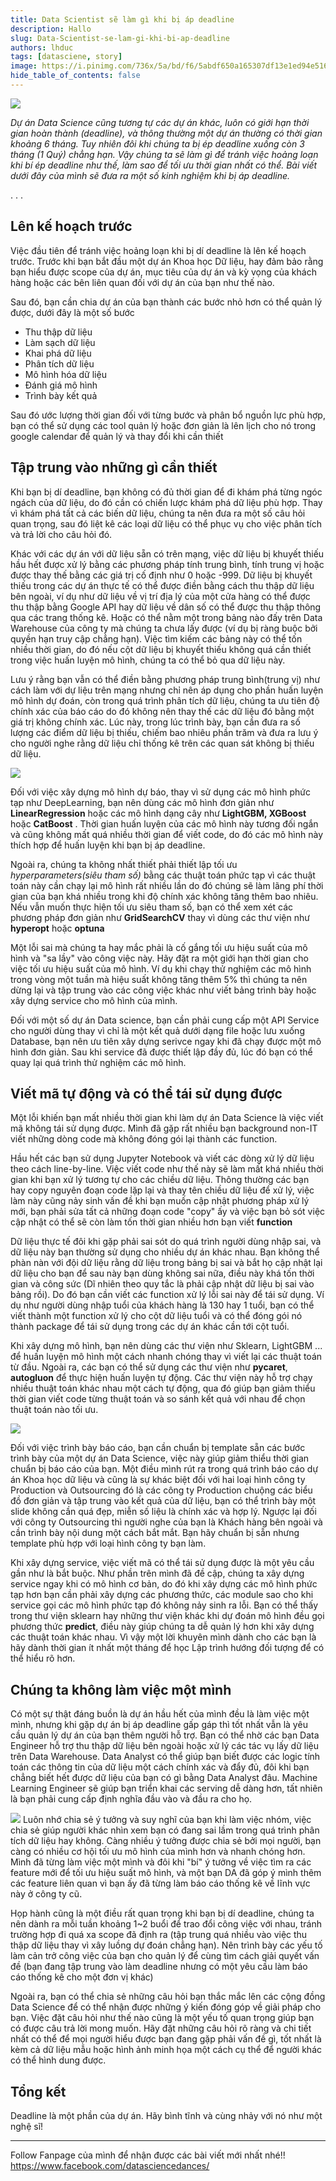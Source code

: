 ```yaml
---
title: Data Scientist sẽ làm gì khi bị áp deadline
description: Hallo 
slug: Data-Scientist-se-lam-gi-khi-bi-ap-deadline
authors: lhduc
tags: [datasciene, story]
image: https://i.pinimg.com/736x/5a/bd/f6/5abdf650a165307df13e1ed94e51687b.jpg
hide_table_of_contents: false
---
```

![](https://i.pinimg.com/564x/3b/29/50/3b2950afe79ddc47c21125285f3ff1f6.jpg)

*Dự án Data Science cũng tương tự các dự án khác, luôn có giới hạn thời gian hoàn thành (deadline), và thông thường một dự án thường có thời gian khoảng 6 tháng. Tuy nhiên đôi khi chúng ta bị ép deadline xuống còn 3 tháng (1 Quý) chẳng hạn. Vậy chúng ta sẽ làm gì để tránh việc hoảng loạn khi bí ép deadline như thế, làm sao để tối ưu thời gian nhất có thể. Bài viết dưới đây của mình sẽ đưa ra một số kinh nghiệm khi bị áp deadline.*

<!-- truncate -->
<div class="dot">. . .</div>


##  Lên kế hoạch trước 

Việc đầu tiên để tránh việc hoảng loạn khi bị dí deadline là lên kế hoạch trước. Trước khi bạn bắt đầu một dự án Khoa học Dữ liệu, hay đảm bảo rằng bạn hiểu được scope của dự án, mục tiêu của dự án và kỳ vọng của khách hàng hoặc các bên liên quan đối với dự án của bạn như thế nào.

Sau đó, bạn cần chia dự án của bạn thành các bước nhỏ hơn có thể quản lý được, dưới đây là một số bước

- Thu thập dữ liệu
- Làm sạch dữ liệu
- Khai phá dữ liệu
- Phân tích dữ liệu
- Mô hình hóa dữ liệu
- Đánh giá mô hình
- Trình bày kết quả

Sau đó ước lượng thời gian đối với từng bước và phân bổ nguồn lực phù hợp, bạn có thể sử dụng các tool quản lý hoặc đơn giản là lên lịch cho nó trong google calendar để quản lý và thay đổi khi cần thiết


## Tập trung vào những gì cần thiết

Khi bạn bị dí deadline, bạn không có đủ thời gian để đi khám phá từng ngóc ngách của dữ liệu, do đó cần có chiến lược khám phá dữ liệu phù hợp. Thay vì khám phá tất cả các biến dữ liệu, chúng ta nên đưa ra một số câu hỏi quan trọng, sau đó liệt kê các loại dữ liệu có thể phục vụ cho việc phân tích và trả lời cho câu hỏi đó.

Khác với các dự án với dữ liệu sẵn có trên mạng, việc dữ liệu bị khuyết thiếu hầu hết được xử lý bằng các phương pháp tính trung bình, tính trung vị
hoặc được thay thế bằng các giá trị cố định như 0 hoặc -999. Dữ liệu bị khuyết thiếu trong các dự án thực tế có thể được điền bằng cách thu thập dữ liệu bên ngoài, ví dụ như dữ liệu về vị trí địa lý của một cửa hàng có thể được thu thập bằng Google API hay dữ liệu về dân số có thể được thu thập thông qua các trang thống kê. Hoặc có thể nằm một trong bảng nào đấy trên Data Warehouse của công ty mà chúng ta chưa lấy được (ví dụ bị ràng buộc bởi quyền hạn truy cập chẳng hạn).
Việc tìm kiếm các bảng này có thể tốn nhiều thời gian, do đó nếu cột dữ liệu bị khuyết thiếu không quá cần thiết trong việc huấn luyện mô hình, chúng ta có thể bỏ qua dữ liệu này. 

Lưu ý rằng bạn vẫn có thể điền bằng phương pháp trung bình(trung vị) như cách làm với dự liệu trên mạng nhưng chỉ nên áp dụng cho phần huấn luyện mô hình dự đoán, còn trong quá trình phân tích dữ liệu, chúng ta ưu tiên độ chính xác của báo cáo do đó không nên thay thế các dữ liệu đó bằng một giá trị không chính xác. Lúc này, trong lúc trình bày, bạn cần đưa ra số lượng các điểm dữ liệu bị thiếu, chiếm bao nhiêu phần trăm và đưa ra lưu ý cho người nghe rằng dữ liệu chỉ thống kê trên các quan sát không bị thiếu dữ liệu.

![](target.jpg)



Đối với việc xây dựng mô hình dự báo, thay vì sử dụng các mô hình phức tạp như DeepLearning, bạn nên dùng các mô hình đơn giản như **LinearRegression** hoặc các mô hình dạng cây như **LightGBM, XGBoost** hoặc **CatBoost** . Thời gian huấn luyện của các mô hình này tương đối ngắn và cũng không mất quá nhiều thời gian để viết code, do đó các mô hình này thích hợp để huấn luyện khi bạn bị áp deadline. 

Ngoài ra, chúng ta không nhất thiết phải thiết lập tối ưu *hyperparameters(siêu tham số)* bằng các thuật toán phức tạp vì các thuật toán này cần chạy lại mô hình rất nhiều lần do đó chúng sẽ làm lãng phí thời gian của bạn khá nhiều trong khi độ chính xác không tăng thêm bao nhiêu. Nếu vẫn muốn thực hiện tối ưu siêu tham số, bạn có thể xem xét các phương pháp đơn giản như **GridSearchCV** thay vì dùng các thư viện như **hyperopt** hoặc **optuna**

Một lỗi sai mà chúng ta hay mắc phải là cố gắng tối ưu hiệu suất của mô hình và "sa lầy" vào công việc này. Hãy đặt ra một giới hạn thời gian cho việc tối 
ưu hiệu suất của mô hình. Ví dụ khi chạy thử nghiệm các mô hình trong vòng một tuần mà hiệu suất không tăng thêm 5% thì chúng ta nên dừng lại và tập trung
vào các công việc khác như viết bảng trình bày hoặc xây dựng service cho mô hình của mình.

Đối với một số dự án Data science, bạn cần phải cung cấp một API Service cho người dùng thay vì chỉ là một kết quả dưới dạng file hoặc lưu xuống Database, bạn nên ưu tiên xây dựng serivce ngay khi đã chạy được một mô hình đơn giản. Sau khi service đã được thiết lập đầy đủ, lúc đó bạn có thể quay lại quá trình thử nghiệm các mô hình.

## Viết mã tự động và có thể tái sử dụng được

Một lỗi khiến bạn mất nhiều thời gian khi làm dự án Data Science là việc viết mã không tái sử dụng được. Mình đã gặp rất nhiều bạn background non-IT viết những dòng code mà không đóng gói lại thành các function.

Hầu hết các bạn sử dụng Jupyter Notebook và viết các dòng xử lý dữ liệu theo cách line-by-line. Việc viết code như thế này sẽ làm mất khá nhiều thời gian khi bạn xử lý tương tự cho các chiều dữ liệu. Thông thường các bạn hay copy nguyên đoạn code lặp lại và thay tên chiều dữ liệu để xử lý, việc làm này cũng nảy sinh vấn đề khi bạn muốn cập nhật phương pháp xử lý mới, bạn phải sửa tất cả những đoạn code "copy" ấy và việc bạn bỏ sót việc cập nhật có thể sẽ còn làm tốn thời gian nhiều hơn bạn viết **function**

Dữ liệu thực tế đôi khi gặp phải sai sót do quá trình người dùng nhập sai, và dữ liệu này bạn thường sử dụng cho nhiều dự án khác nhau. Bạn không thể phàn nàn với đội dữ liệu rằng dữ liệu trong bảng bị sai và bắt họ cập nhật lại dữ liệu cho bạn để sau này bạn dùng không sai nữa, điều này khá tốn thời gian và công sức (Dĩ nhiên theo quy tắc là phải cập nhật dữ liệu bị sai vào bảng rồi). Do đó bạn cần viết các function xử lý lỗi sai này để tái sử dụng. Ví dụ như người dùng nhập tuổi của khách hàng là 130 hay 1 tuổi, bạn có thể viết thành một function xử lý cho cột dữ liệu tuổi và có thể đóng gói nó thành package để tái sử dụng trong các dự án khác cần tới cột tuổi.


Khi xây dựng mô hình, bạn nên dùng các thư viện như Sklearn, LightGBM ... để huấn luyện mô hình một cách nhanh chóng thay vì viết lại các thuật toán từ đầu. Ngoài ra, các bạn có thể sử dụng các thư viện như **pycaret**, **autogluon** để thực hiện huấn luyện tự động. Các thư viện này hỗ trợ chạy nhiều thuật toán khác nhau một cách tự động, qua đó giúp bạn giảm thiểu thời gian viết code từng thuật toán và so sánh kết quả với nhau để chọn thuật toán nào tối ưu.

![](https://www.kdnuggets.com/wp-content/uploads/pycaret-automl-0.jpg)


Đối với việc trình bày báo cáo, bạn cần chuẩn bị template sẵn các bước trình bày của một dự án Data Science, việc này giúp giảm thiểu thời gian chuẩn bị báo cáo của bạn. Một điều mình rút ra trong quá trình báo cáo dự án Khoa học dữ liệu và cũng là sự khác biệt đối với hai loại hình công ty Production và Outsourcing đó là các công ty Production chuộng các biểu đồ đơn giản và tập trung vào kết quả của dữ liệu, bạn có thể trình bày một slide không cần quá đẹp, miễn số liệu là chính xác và hợp lý. Ngược lại đối với công ty Outsourcing thì người nghe của bạn là Khách hàng bên ngoài và cần trình bày nội dung một cách bắt mắt. Bạn hãy chuẩn bị sẵn nhưng template phù hợp với loại hình công ty bạn làm.

Khi xây dựng service, việc viết mã có thể tái sử dụng được là một yêu cầu gần như là bắt buộc. Như phần trên mình đã đề cập, chúng ta xây dựng service ngay khi có mô hình cơ bản, do đó khi xây dựng các mô hình phức tạp hơn bạn cần phải xây dựng các phương thức, các module sao cho khi service gọi các mô hình phức tạp đó không nảy sinh ra lỗi. Bạn có thể thấy trong thư viện sklearn hay những thư viện khác khi dự đoán mô hình đều gọi phương thức **predict**, điều này giúp chúng ta dễ quản lý hơn khi xây dựng các thuật toán khác nhau. Vì vậy một lời khuyên mình dành cho các bạn là hãy dành thời gian ít nhất một tháng để học Lập trình hướng đối tượng để có thể hiểu rõ hơn.

## Chúng ta không làm việc một mình

Có một sự thật đáng buồn là dự án hầu hết của mình đều là làm việc một mình, nhưng khi gặp dự án bị áp deadline gấp gáp thì tốt nhất vẫn là yêu cầu quản lý dự án của bạn thêm người hỗ trợ. Bạn có thể nhờ các bạn Data Engineer hỗ trợ thu thập dữ liệu bên ngoài hoặc xử lý các tác vụ lấy dữ liệu trên Data Warehouse.
Data Analyst có thể giúp bạn biết được các logic tính toán các thông tin của dữ liệu một cách chính xác và đẩy đủ, đôi khi bạn chẳng biết hết được dữ liệu của bạn có gì bằng Data Analyst đâu. Machine Learning Engineer sẽ giúp bạn triển khai các serving dễ dàng hơn, tất nhiên là bạn phải cung cấp định nghĩa đầu vào và đầu ra cho họ. 

![](meo_hop.jpg)
Luôn nhớ chia sẻ ý tưởng và suy nghĩ của bạn khi làm việc nhóm, việc chia sẻ giúp người khác nhìn xem bạn có đang sai lầm trong quá trình phân tích dữ liệu hay không. Càng nhiều ý tưởng được chia sẻ bởi mọi người, bạn càng có nhiều cơ hội tối ưu mô hình của mình hơn và nhanh chóng hơn. Mình đã từng làm việc một mình và đôi khi "bí" ý tưởng về việc tìm ra các feature mới để tối ưu hiệu suất mô hình, và một bạn DA đã góp ý mình thêm các feature liên quan vì bạn ấy đã từng làm báo cáo thống kê về lĩnh vực này ở công ty cũ.

Họp hành cũng là một điều rất quan trọng khi bạn bị dí deadline, chúng ta nên dành ra mỗi tuần khoảng 1~2 buổi để trao đổi công việc với nhau, tránh trường hợp đi quá xa scope đã định ra (tập trung quá nhiều vào việc thu thập dữ liệu thay vì xây luồng dự đoán chẳng hạn). Nên trình bày các yếu tố làm cản trở công việc của bạn cho quản lý để cùng tìm cách giải quyết vấn đề (bạn đang tập trung vào làm deadline nhưng có một yêu cầu làm báo cáo thống kê cho một đơn vị khác)

Ngoài ra, bạn có thể chia sẻ những câu hỏi bạn thắc mắc lên các cộng đồng Data Science để có thể nhận được những ý kiến đóng góp về giải pháp cho bạn. Việc đặt câu hỏi như thế nào cũng là một yếu tố quan trọng giúp bạn có được câu trả lời mong muốn. Hãy đặt những câu hỏi rõ ràng và chi tiết nhất có thể để mọi người hiểu được bạn đang gặp phải vấn đề gì, tốt nhất là kèm cả dữ liệu mẫu hoặc hình ảnh minh họa một cách cụ thể để người khác có thể hình dung được.


## Tổng kết

Deadline là một phần của dự án. Hãy bình tĩnh và cùng nhảy với nó như một nghệ sĩ!

----
Follow Fanpage của mình để nhận được các bài viết mới nhất nhé!!  https://www.facebook.com/datasciencedances/